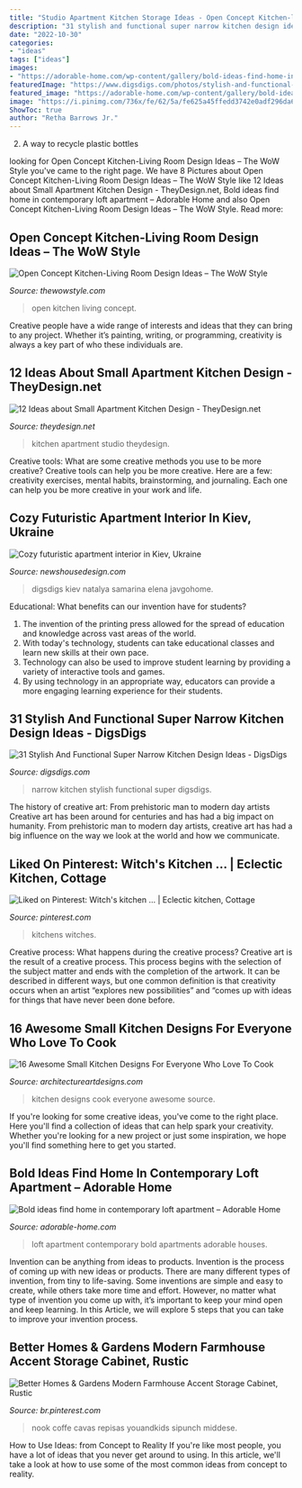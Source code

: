 ```yaml
---
title: "Studio Apartment Kitchen Storage Ideas - Open Concept Kitchen-living Room Design Ideas – The Wow Style"
description: "31 stylish and functional super narrow kitchen design ideas"
date: "2022-10-30"
categories:
- "ideas"
tags: ["ideas"]
images:
- "https://adorable-home.com/wp-content/gallery/bold-ideas-find-home-in-contemporary-loft-apartment-sofia/contemporary-loft-apartment-3.jpg"
featuredImage: "https://www.digsdigs.com/photos/stylish-and-functional-narrow-kitchen-design-ideas-10-554x831.jpg"
featured_image: "https://adorable-home.com/wp-content/gallery/bold-ideas-find-home-in-contemporary-loft-apartment-sofia/contemporary-loft-apartment-3.jpg"
image: "https://i.pinimg.com/736x/fe/62/5a/fe625a45ffedd3742e0adf296da667f8--witches-kitchen.jpg"
ShowToc: true
author: "Retha Barrows Jr."
---
```



2. A way to recycle plastic bottles 

	

		
looking for Open Concept Kitchen-Living Room Design Ideas – The WoW Style you've came to the right page. We have 8 Pictures about Open Concept Kitchen-Living Room Design Ideas – The WoW Style like 12 Ideas about Small Apartment Kitchen Design - TheyDesign.net, Bold ideas find home in contemporary loft apartment – Adorable Home and also Open Concept Kitchen-Living Room Design Ideas – The WoW Style. Read more:
		
    
## Open Concept Kitchen-Living Room Design Ideas – The WoW Style

<img loading=lazy src="http://thewowstyle.com/wp-content/uploads/2014/12/Open-Concept-Kitchen-Living-Room-Design-Ideas-7-620x465.jpg" onerror="this.onerror=null;this.src='https://tse3.mm.bing.net/th?id=OIP.JIVDMKJlZaFy0I0g90Q_OwHaFj&amp;pid=15.1';" alt="Open Concept Kitchen-Living Room Design Ideas – The WoW Style">

_Source: thewowstyle.com_

>open kitchen living concept. 

	

Creative people have a wide range of interests and ideas that they can bring to any project. Whether it’s painting, writing, or programming, creativity is always a key part of who these individuals are.

    
## 12 Ideas About Small Apartment Kitchen Design - TheyDesign.net

<img loading=lazy src="http://theydesign.net/wp-content/uploads/2017/06/25-best-ideas-about-studio-apartment-kitchen-on-theydesign-small-in-small-apartment-kitchen-design-17-ideas-about-small-apartment-kitchen-design.jpg" onerror="this.onerror=null;this.src='https://tse1.mm.bing.net/th?id=OIP.qmC3Rk-prEfsFGNrDphL9QHaLH&amp;pid=15.1';" alt="12 Ideas about Small Apartment Kitchen Design - TheyDesign.net">

_Source: theydesign.net_

>kitchen apartment studio theydesign. 

	

Creative tools: What are some creative methods you use to be more creative?
Creative tools can help you be more creative. Here are a few: creativity exercises, mental habits, brainstorming, and journaling. Each one can help you be more creative in your work and life.

    
## Cozy Futuristic Apartment Interior In Kiev, Ukraine

<img loading=lazy src="https://newshousedesign.com/wp-content/uploads/2011/01/futuristic-apartment-interior-by-Natalya-Farnosova-and-Elena-Samarina_6.jpg" onerror="this.onerror=null;this.src='https://tse3.mm.bing.net/th?id=OIP.RHSeQh6kkBkVpucIL7KFjgHaLD&amp;pid=15.1';" alt="Cozy futuristic apartment interior in Kiev, Ukraine">

_Source: newshousedesign.com_

>digsdigs kiev natalya samarina elena javgohome. 

	

Educational: What benefits can our invention have for students?
1. The invention of the printing press allowed for the spread of education and knowledge across vast areas of the world.
2. With today's technology, students can take educational classes and learn new skills at their own pace.
3. Technology can also be used to improve student learning by providing a variety of interactive tools and games.
4. By using technology in an appropriate way, educators can provide a more engaging learning experience for their students.

    
## 31 Stylish And Functional Super Narrow Kitchen Design Ideas - DigsDigs

<img loading=lazy src="https://www.digsdigs.com/photos/stylish-and-functional-narrow-kitchen-design-ideas-10-554x831.jpg" onerror="this.onerror=null;this.src='https://tse4.mm.bing.net/th?id=OIP.DM75eACxMoqb5GiAljlXfgHaLH&amp;pid=15.1';" alt="31 Stylish And Functional Super Narrow Kitchen Design Ideas - DigsDigs">

_Source: digsdigs.com_

>narrow kitchen stylish functional super digsdigs. 

	

The history of creative art: From prehistoric man to modern day artists
Creative art has been around for centuries and has had a big impact on humanity. From prehistoric man to modern day artists, creative art has had a big influence on the way we look at the world and how we communicate.

    
## Liked On Pinterest: Witch&#039;s Kitchen … | Eclectic Kitchen, Cottage

<img loading=lazy src="https://i.pinimg.com/736x/fe/62/5a/fe625a45ffedd3742e0adf296da667f8--witches-kitchen.jpg" onerror="this.onerror=null;this.src='https://tse4.mm.bing.net/th?id=OIP.fIsXi7opvc9tc8aDV1DN7QHaD4&amp;pid=15.1';" alt="Liked on Pinterest: Witch&#039;s kitchen … | Eclectic kitchen, Cottage">

_Source: pinterest.com_

>kitchens witches. 

	

Creative process: What happens during the creative process?
Creative art is the result of a creative process. This process begins with the selection of the subject matter and ends with the completion of the artwork. It can be described in different ways, but one common definition is that creativity occurs when an artist “explores new possibilities” and “comes up with ideas for things that have never been done before.

    
## 16 Awesome Small Kitchen Designs For Everyone Who Love To Cook

<img loading=lazy src="http://www.architectureartdesigns.com/wp-content/uploads/2016/01/12-45.jpg" onerror="this.onerror=null;this.src='https://tse1.mm.bing.net/th?id=OIP.jOJgNUmRDUCG8DE5Lkh0IQHaK6&amp;pid=15.1';" alt="16 Awesome Small Kitchen Designs For Everyone Who Love To Cook">

_Source: architectureartdesigns.com_

>kitchen designs cook everyone awesome source. 

	

If you're looking for some creative ideas, you've come to the right place. Here you'll find a collection of ideas that can help spark your creativity. Whether you're looking for a new project or just some inspiration, we hope you'll find something here to get you started.

    
## Bold Ideas Find Home In Contemporary Loft Apartment – Adorable Home

<img loading=lazy src="https://adorable-home.com/wp-content/gallery/bold-ideas-find-home-in-contemporary-loft-apartment-sofia/contemporary-loft-apartment-3.jpg" onerror="this.onerror=null;this.src='https://tse2.mm.bing.net/th?id=OIP.GPuHx796BRxa5s8vGGNUtgHaLH&amp;pid=15.1';" alt="Bold ideas find home in contemporary loft apartment – Adorable Home">

_Source: adorable-home.com_

>loft apartment contemporary bold apartments adorable houses. 

	

Invention can be anything from ideas to products.
Invention is the process of coming up with new ideas or products. There are many different types of invention, from tiny to life-saving. Some inventions are simple and easy to create, while others take more time and effort. However, no matter what type of invention you come up with, it’s important to keep your mind open and keep learning. In this Article, we will explore 5 steps that you can take to improve your invention process.

    
## Better Homes &amp; Gardens Modern Farmhouse Accent Storage Cabinet, Rustic

<img loading=lazy src="https://i.pinimg.com/736x/15/11/2d/15112dcd0948fc7259e228049de5592d.jpg" onerror="this.onerror=null;this.src='https://tse2.mm.bing.net/th?id=OIP.0TvOhCzcQxoXS9JPUOUIhgHaLH&amp;pid=15.1';" alt="Better Homes &amp; Gardens Modern Farmhouse Accent Storage Cabinet, Rustic">

_Source: br.pinterest.com_

>nook coffe cavas repisas youandkids sipunch middese. 

	

How to Use Ideas: from Concept to Reality
If you're like most people, you have a lot of ideas that you never get around to using. In this article, we'll take a look at how to use some of the most common ideas from concept to reality.

